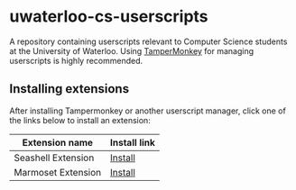 # uwaterloo-cs-userscripts
A repository containing userscripts relevant to Computer Science students at the University of Waterloo. Using [TamperMonkey](https://tampermonkey.net/) for managing userscripts is highly recommended.

## Installing extensions
After installing Tampermonkey or another userscript manager, click one of the links below to install an extension:

|Extension name    |Install link|
|------------------|------------|
|Seashell Extension|[Install](https://github.com/jfdoming/uwaterloo-cs-userscripts/raw/master/seashell-extensions.user.js)|
|Marmoset Extension|[Install](https://github.com/jfdoming/uwaterloo-cs-userscripts/raw/master/marmoset-extensions.user.js)|
